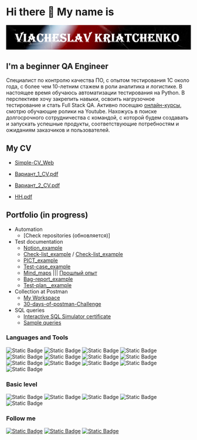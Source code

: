 # Hi there 👋 My name is 

<!--
**ViacheslavKriatchenko/ViacheslavKriatchenko** is a ✨ _special_ ✨ repository because its `README.md` (this file) appears on your GitHub profile.

Here are some ideas to get you started:

- 🔭 I’m currently working on ...
- 🌱 I’m currently learning ...
- 👯 I’m looking to collaborate on ...
- 🤔 I’m looking for help with ...
- 💬 Ask me about ...
- 📫 How to reach me: ...
- 😄 Pronouns: ...
- ⚡ Fun fact: ...
-->

[![Header](https://github.com/ViacheslavKriatchenko/ViacheslavKriatchenko/blob/main/assets/name.png)](https://github.com/ViacheslavKriatchenko/ViacheslavKriatchenko/blob/main/assets/name.png)

## I'm a beginner QA Engineer

  Специалист по контролю качества ПО, с опытом тестирования 1С около года,
с более чем 10-летним стажем в роли аналитика и логистике. В настоящее время обучаюсь автоматизации тестирования на Python.
В перспективе хочу закрепить навыки, освоить нагрузочное тестирование и стать Full Stack QA. Активно
посещаю [онлайн-курсы](https://stepik.org/users/493984512/profile), смотрю обучающие
ролики на Youtube.
  Нахожусь в поиске долгосрочного сотрудничества с командой, с которой будем создавать и запускать успешные продукты,
соответствующие потребностям и ожиданиям заказчиков и пользователей.

## My CV

+ [Simple-CV_Web](https://viacheslavkriatchenko.github.io/Simple-CV/)  

+ [Вариант_1_CV.pdf](https://drive.google.com/file/d/1z6jPZYHL8Eq96DtoAktkiKlNJn787FMw/view?usp=drive_link)
+ [Вариант_2_CV.pdf](https://drive.google.com/file/d/1bn3k8NOSDh6Zh8GdDu4oDZuO6Cki_1NF/view?usp=drive_link)

+ [HH.pdf](https://drive.google.com/file/d/1D67j3DNTdqUI_KUuxLNiAm7cESyUp2Ct/view?usp=drive_link)

## Portfolio (in progress)

* Automation
    + [Check repositories (обновляется)]
* Test documentation
    + [Notion_example](https://super-creek-a3b.notion.site/c33018a5808347ad814e7f5c147dddf8)
    + [Check-list_example](https://docs.google.com/spreadsheets/d/1diDXWykj9m1mO8uvwoxdW6Uu9J_cRLI9/edit?usp=sharing&ouid=104305536812303428297&rtpof=true&sd=true) / [Check-list_example](https://docs.google.com/spreadsheets/d/1j8trGPYCrbBFvSXtUd-ncxQ1fIMZatXN/edit?usp=sharing&ouid=104305536812303428297&rtpof=true&sd=true)
    + [PICT_example](https://docs.google.com/document/d/1DXtDxwD38Q8FJ_kxqnp5kI8Ge11LK14O/edit?usp=sharing&ouid=104305536812303428297&rtpof=true&sd=true)
    + [Test-case_example](https://drive.google.com/file/d/1X7val6cYm1XuF5-0VMQYKZOTBcWyaRK0/view?usp=sharing)
    + [Mind_maps](https://miro.com/app/board/uXjVNXzNHws=/)   |||   [Прошлый опыт](https://drive.google.com/drive/folders/1TD5cVYYfoIwy-urUA2TQWpWdLcRZcw5D?usp=sharing)
    + [Bag-report_example](https://drive.google.com/file/d/1lPGAplIehd71-fgC0p0hUslsYjRbApiz/view?usp=sharing)
    + [Test-plan__example](https://drive.google.com/file/d/1B0y96dEFgi_32B1ATaDftXW46Jyt_o96/view?usp=sharing)
* Collection at Postman
    + [My Workspace](https://drive.google.com/drive/folders/1FUzptA_5yaUbE3DKDhZ6pqvLdvzfgQcD?usp=sharing)
    + [30-days-of-postman-Challenge](https://postman.com/slavencia/workspace/slavencia-30-days-of-postman)
* SQL queries
    + [Interactive SQL Simulator certificate](https://stepik.org/cert/2095550?lang=en)
    + [Sample queries](https://docs.google.com/document/d/1W7gvdSOA_jJ6jJuYZFf7NeX8AmWQWxaZ7mY0Jv4BRCY/edit?usp=sharing)
      
### Languages and Tools

![Static Badge](https://img.shields.io/badge/Dev-Tools-blue?style=plastic&labelColor=gray&color=blue)
![Static Badge](https://img.shields.io/badge/postgre-SQL-DarkRed?style=plastic&logo=postgresql&logoColor=40E0D0&color=black)
![Static Badge](https://img.shields.io/badge/Miro-Lime?style=plastic&logo=miro)
![Static Badge](https://img.shields.io/badge/QASE-black?style=plastic&logo=qase&logoColor=%234F46DC&)
![Static Badge](https://img.shields.io/badge/Selenium-black?style=plastic&logo=Selenium&logoColor=white&labelColor=%2343B02A)
![Static Badge](https://img.shields.io/badge/Py-Test-_?style=plastic&logo=pytest&logoColor=%230A9EDC&labelColor=%234B0082&color=%2300FFFF)
![Static Badge](https://img.shields.io/badge/JIRA-black?style=plastic&logo=jirasoftware&logoColor=%230052CC&)
![Static Badge](https://img.shields.io/badge/Confluence-white?style=plastic&logo=confluence&logoColor=%23172B4D)
![Static Badge](https://img.shields.io/badge/Postman-%23FF6C37?style=plastic&logo=postman&logoColor=black)
![Static Badge](https://img.shields.io/badge/Charles-%231828FF?style=plastic&logo=charles&logoColor=%23F3F5F5)
![Static Badge](https://img.shields.io/badge/Swagger-%23072A50?style=plastic&logo=swagger&logoColor=%2385EA2D)
![Static Badge](https://img.shields.io/badge/DBeaver-%23FF0000?style=plastic&logo=DBeaver&logoColor=%23382923&labelColor=black)
![Static Badge](https://img.shields.io/badge/X-PATH-%23FF0000?style=plastic&labelColor=black)

### Basic level

![Static Badge](https://img.shields.io/badge/HTML-CSS-Silver?style=plastic&logo=html5&logoColor=red&labelColor=black&color=black&)
![Static Badge](https://img.shields.io/badge/Python-black?style=plastic&logo=Python&logoColor=3776AB&link=https%3A%2F%2Fstepik.org%2Flesson%2F904834%2Fstep%2F2%3Funit%3D910296)
![Static Badge](https://img.shields.io/badge/Docker-white?style=plastic&logo=docker&logoColor=%232496ED)
![Static Badge](https://img.shields.io/badge/JavaScript-purple?style=plastic&logo=javascript&logoColor=%23F7DF1E)
![Static Badge](https://img.shields.io/badge/JMeter-%2307500B?style=plastic&logo=apachejmeter&logoColor=%23D22128)

### Follow me

[![Static Badge](https://img.shields.io/badge/-Instagram-Silver?style=plastic&logo=instagram&logoColor=red&color=black&)](https://www.Instagram.com/slava.v.k)
[![Static Badge](https://img.shields.io/badge/-Telegram-Silver?style=plastic&logo=telegram&logoColor=blue&color=black&)](https://t.me/Slava_K_V)
[![Static Badge](https://img.shields.io/badge/-Linkedin-Silver?style=plastic&logo=linkedin&logoColor=blue&color=black&)](https://www.linkedin.com/in/viacheslav-kriatchenko/)
